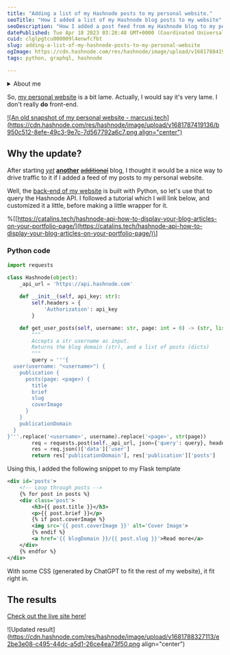 ```yaml
---
title: "Adding a list of my Hashnode posts to my personal website."
seoTitle: "How I added a list of my Hashnode blog posts to my website"
seoDescription: "How I added a post feed from my Hashnode blog to my personal website, using Python for the backend and HTML&CSS for the frontend. With code examples."
datePublished: Tue Apr 18 2023 03:28:48 GMT+0000 (Coordinated Universal Time)
cuid: clglpgtcu000009l4enwfcfbt
slug: adding-a-list-of-my-hashnode-posts-to-my-personal-website
ogImage: https://cdn.hashnode.com/res/hashnode/image/upload/v1681788419425/7adca8b7-f434-4bce-9861-32a38a7be279.png
tags: python, graphql, hashnode

---
```


<details data-node-type="hn-details-summary"><summary>About me</summary><div data-type="detailsContent">Hey reader! My name is Marcus Weinberger, and I'm just getting started with Hashnode. While I'm mainly a Python developer, I work with HTML and such for my frontends. [Click here to see more about me!](https://marcus.hashnode.dev/about)</div></details>

So, [my personal website](https://marcusj.tech) is a bit lame. Actually, I would say it's very lame. I don't really **do** front-end.

[![An old snapshot of my personal website - marcusj.tech](https://cdn.hashnode.com/res/hashnode/image/upload/v1681787419136/b950c512-8efe-49c3-9e7c-7d567792a6c7.png align="center")](https://web.archive.org/web/20220130211140/https://marcusj.tech/)

## Why the update?

After starting [*yet*](https://blog.marcusweinberger.repl.co/) [**another**](https://replit.com/@MarcusWeinberger/blogold) [<s>additional</s>](https://notes.marcusj.tech/link/blog) blog, I thought it would be a nice way to drive traffic to it if I added a feed of my posts to my personal website.

Well, the [back-end of my website](https://marcusj.tech/__repl) is built with Python, so let's use that to query the Hashnode API. I followed a tutorial which I will link below, and customized it a little, before making a little wrapper for it.

%\[[https://catalins.tech/hashnode-api-how-to-display-your-blog-articles-on-your-portfolio-page/](https://catalins.tech/hashnode-api-how-to-display-your-blog-articles-on-your-portfolio-page/)\]

### Python code

```python
import requests

class Hashnode(object):
    _api_url = 'https://api.hashnode.com'
    
    def __init__(self, api_key: str):
        self.headers = {
            'Authorization': api_key
        }

    def get_user_posts(self, username: str, page: int = 0) -> (str, list):
        """
        Accepts a str username as input.
        Returns the blog domain (str), and a list of posts (dicts)
        """
        query = '''{
  user(username: "<username>") {
    publication {
      posts(page: <page>) {
        title
        brief
        slug
        coverImage
      }
    }
    publicationDomain
  }
}'''.replace('<username>', username).replace('<page>', str(page))
        req = requests.post(self._api_url, json={'query': query}, headers=self.headers)
        res = req.json()['data']['user']
        return res['publicationDomain'], res['publication']['posts']
```

Using this, I added the following snippet to my Flask template

```xml
<div id='posts'>
    <!-- Loop through posts -->
    {% for post in posts %}
    <div class='post'>
        <h3>{{ post.title }}</h3>
        <p>{{ post.brief }}</p>
        {% if post.coverImage %}
        <img src='{{ post.coverImage }}' alt='Cover Image'>
        {% endif %}
        <a href='{{ blogDomain }}/{{ post.slug }}'>Read more</a>
    </div>
    {% endfor %}
</div>
```

With some CSS (generated by ChatGPT to fit the rest of my website), it fit right in.

## The results

[Check out the live site here!](https://marcusj.tech)

![Updated result](https://cdn.hashnode.com/res/hashnode/image/upload/v1681788327113/e2be3e08-c495-44dc-a5d1-26ce4ea73f50.png align="center")
